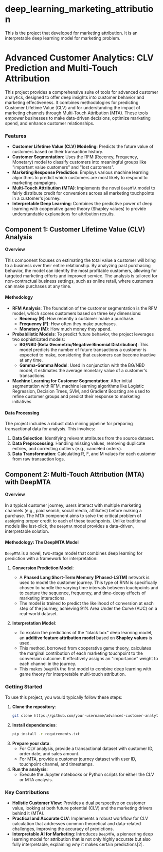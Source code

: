 # deep_learning_marketing_attribution
This is the project that developed for marketing attribution. It is an interpretable deep learning model for marketing problem.
# Advanced Customer Analytics: CLV Prediction and Multi-Touch Attribution

This project provides a comprehensive suite of tools for advanced customer analytics, designed to offer deep insights into customer behavior and marketing effectiveness. It combines methodologies for predicting Customer Lifetime Value (CLV) and for understanding the impact of marketing channels through Multi-Touch Attribution (MTA). These tools empower businesses to make data-driven decisions, optimize marketing spend, and enhance customer relationships.

### Features
*   **Customer Lifetime Value (CLV) Modeling**: Predicts the future value of customers based on their transaction history.
*   **Customer Segmentation**: Uses the RFM (Recency, Frequency, Monetary) model to classify customers into meaningful groups like "important value customers" and "lost customers".
*   **Marketing Response Prediction**: Employs various machine learning algorithms to predict which customers are most likely to respond to marketing campaigns.
*   **Multi-Touch Attribution (MTA)**: Implements the novel `DeepMTA` model to fairly distribute credit for conversions across all marketing touchpoints in a customer's journey.
*   **Interpretable Deep Learning**: Combines the predictive power of deep learning with cooperative game theory (Shapley values) to provide understandable explanations for attribution results.

## Component 1: Customer Lifetime Value (CLV) Analysis

#### Overview
This component focuses on estimating the total value a customer will bring to a business over their entire relationship. By analyzing past purchasing behavior, the model can identify the most profitable customers, allowing for targeted marketing efforts and improved service. The analysis is tailored for non-contractual business settings, such as online retail, where customers can make purchases at any time.

#### Methodology
*   **RFM Analysis**: The foundation of the customer segmentation is the RFM model, which scores customers based on three key dimensions:
    *   **Recency (R)**: How recently a customer made a purchase.
    *   **Frequency (F)**: How often they make purchases.
    *   **Monetary (M)**: How much money they spend.
*   **Probabilistic Models**: To predict future behavior, the project leverages two sophisticated models:
    *   **BG/NBD (Beta Geometric/Negative Binomial Distribution)**: This model predicts the number of future transactions a customer is expected to make, considering that customers can become inactive at any time.
    *   **Gamma-Gamma Model**: Used in conjunction with the BG/NBD model, it estimates the average monetary value of a customer's transactions.
*   **Machine Learning for Customer Segmentation**: After initial segmentation with RFM, machine learning algorithms like Logistic Regression, Decision Trees, SVM, and Gradient Boosting are used to refine customer groups and predict their response to marketing initiatives.

#### Data Processing
The project includes a robust data mining pipeline for preparing transactional data for analysis. This involves:
1.  **Data Selection**: Identifying relevant attributes from the source dataset.
2.  **Data Preprocessing**: Handling missing values, removing duplicate entries, and correcting outliers (e.g., canceled orders).
3.  **Data Transformation**: Calculating R, F, and M values for each customer from raw transaction logs.

## Component 2: Multi-Touch Attribution (MTA) with DeepMTA

#### Overview
In a typical customer journey, users interact with multiple marketing channels (e.g., paid search, social media, affiliates) before making a purchase. The MTA component aims to solve the critical problem of assigning proper credit to each of these touchpoints. Unlike traditional models like last-click, the `DeepMTA` model provides a data-driven, interpretable solution.

#### Methodology: The DeepMTA Model
`DeepMTA` is a novel, two-stage model that combines deep learning for prediction with a framework for interpretation:

1.  **Conversion Prediction Model**:
    *   A **Phased Long Short-Term Memory (Phased-LSTM)** network is used to model the customer journey. This type of RNN is specifically chosen to handle the varying time intervals between touchpoints and to capture the sequence, frequency, and time-decay effects of marketing interactions.
    *   The model is trained to predict the likelihood of conversion at each step of the journey, achieving 91% Area Under the Curve (AUC) on a real-world dataset.

2.  **Interpretation Model**:
    *   To explain the predictions of the "black box" deep learning model, an **additive feature attribution model** based on **Shapley values** is used.
    *   This method, borrowed from cooperative game theory, calculates the marginal contribution of each marketing touchpoint to the conversion outcome. It effectively assigns an "importance" weight to each channel in the journey.
    *   This makes `DeepMTA` the first model to combine deep learning with game theory for interpretable multi-touch attribution.

### Getting Started

To use this project, you would typically follow these steps:

1.  **Clone the repository**:
    ```bash
    git clone https://github.com/your-username/advanced-customer-analytics.git
    ```
2.  **Install dependencies**:
    ```bash
    pip install -r requirements.txt
    ```
3.  **Prepare your data**:
    *   For CLV analysis, provide a transactional dataset with customer ID, order date, and sales amount.
    *   For MTA, provide a customer journey dataset with user ID, touchpoint channel, and timestamps.
4.  **Run the analysis**:
    *   Execute the Jupyter notebooks or Python scripts for either the CLV or MTA analysis.

### Key Contributions
*   **Holistic Customer View**: Provides a dual perspective on customer value, looking at both future potential (CLV) and the marketing drivers behind it (MTA).
*   **Practical and Accurate CLV**: Implements a robust workflow for CLV calculation that addresses common theoretical and data-related challenges, improving the accuracy of predictions.
*   **Interpretable AI for Marketing**: Introduces `DeepMTA`, a pioneering deep learning model for attribution that is not only highly accurate but also fully interpretable, explaining *why* it makes certain predictions[2].
